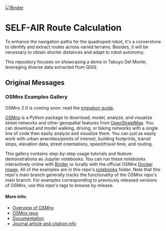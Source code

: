 <!-- [![GitHub tag](https://img.shields.io/github/v/tag/gboeing/osmnx-examples?label=Uses+OSMnx)](https://github.com/gboeing/osmnx)
[![Binder](https://mybinder.org/badge_logo.svg)](https://mybinder.org/v2/gh/gboeing/osmnx-examples/main?urlpath=lab)
[![Build Status](https://github.com/gboeing/osmnx-examples/workflows/tests/badge.svg?branch=main)](https://github.com/gboeing/osmnx-examples/actions?query=workflow%3Atests) -->
[![Binder](https://mybinder.org/badge_logo.svg)](https://mybinder.org/v2/gh/fjrodl/self-air-routes.git/HEAD)

# SELF-AIR Route Calculation

To enhance the navigation paths for the quadruped robot, it's a cornerstone to identify and extract routes across varied terrains. 
Besides, it will be necessary to obtain shorter distances and adapt to robot autonomy. 

This repository focuses on showcasing a demo in Tabuyo Del Monte, leveraging diverse data extracted from QGIS.

## Original Messages

### OSMnx Examples Gallery

OSMnx 2.0 is coming soon: read the [migration guide](https://github.com/gboeing/osmnx/issues/1123).

[OSMnx](https://github.com/gboeing/osmnx) is a Python package to download, model, analyze, and visualize street networks and other geospatial features from [OpenStreetMap](https://www.openstreetmap.org/copyright/). You can download and model walking, driving, or biking networks with a single line of code then easily analyze and visualize them. You can just as easily work with urban amenities/points of interest, building footprints, transit stops, elevation data, street orientations, speed/travel time, and routing.

This gallery contains step-by-step usage tutorials and feature demonstrations as Jupyter notebooks. You can run these notebooks interactively online with [Binder](https://mybinder.org/v2/gh/gboeing/osmnx-examples/main?urlpath=lab) or locally with the official OSMnx [Docker image](https://hub.docker.com/r/gboeing/osmnx). All of the examples are in this repo's [notebooks](notebooks) folder. Note that this repo's main branch generally tracks the functionality of the OSMnx repo's main branch. For examples corresponding to previously released versions of OSMnx, use this repo's tags to browse by release.

#### More info:

- [Overview of OSMnx](https://geoffboeing.com/2016/11/osmnx-python-street-networks/)
- [OSMnx repo](https://github.com/gboeing/osmnx)
- [Documentation](https://osmnx.readthedocs.io/)
- [Journal article and citation info](https://geoffboeing.com/publications/osmnx-complex-street-networks/)
